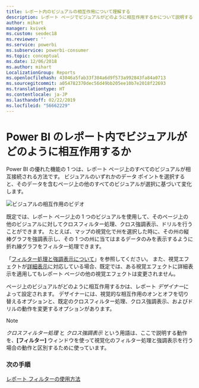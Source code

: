 ```yaml
---
title: レポート内のビジュアルの相互作用について理解する
description: レポート ページでビジュアルがどのように相互作用するかについて説明する Power BI エンド ユーザー向けドキュメント。
author: mihart
manager: kvivek
ms.custom: seodec18
ms.reviewer: ''
ms.service: powerbi
ms.subservice: powerbi-consumer
ms.topic: conceptual
ms.date: 12/06/2018
ms.author: mihart
LocalizationGroup: Reports
ms.openlocfilehash: 43046a5fab33f384a6d9f573a992843fa84a0713
ms.sourcegitcommit: a054782370dec56d49bb205ee10b7e2018f22693
ms.translationtype: HT
ms.contentlocale: ja-JP
ms.lasthandoff: 02/22/2019
ms.locfileid: "56662229"
---
```

# <a name="how-visuals-cross-filter-each-other-in-a-power-bi-report"></a>Power BI のレポート内でビジュアルがどのように相互作用するか
Power BI の優れた機能の 1 つは、レポート ページ上のすべてのビジュアルが相互接続される方法です。 ビジュアルのいずれかのデータ ポイントを選択すると、そのデータを含むページ上の他のすべてのビジュアルが選択に基づいて変化します。 

![ビジュアルの相互作用のビデオ](media/end-user-interactions/interactions.gif)

既定では、レポート ページ上の 1 つのビジュアルを使用して、そのページ上の他のビジュアルに対してクロスフィルター処理、クロス強調表示、ドリルを行うことができます。 たとえば、マップの視覚化で州を選択した時に、その州の縦棒グラフを強調表示し、その 1 つの州に当てはまるデータのみを表示するように折れ線グラフをフィルター処理できます。

「[フィルター処理と強調表示について](../power-bi-reports-filters-and-highlighting.md)」を参照してください。 また、視覚エフェクトが[詳細表示](../power-bi-visualization-drill-down.md)に対応している場合、既定では、ある視覚エフェクトに詳細表示を適用してもレポート ページの他の視覚エフェクトは変更されません。 

ページ上のビジュアルがどのように相互作用するかは、レポート *デザイナー*によって設定されます。 デザイナーには、視覚的な相互作用のオンとオフを切り替えるオプションと、既定のクロスフィルター処理、クロス強調表示、およびドリルの動作を変更するオプションがあります。
  
> [!NOTE]
> *クロスフィルター処理* と *クロス強調表示* という用語は、ここで説明する動作を、**[フィルター]** ウィンドウを使って視覚化のフィルター処理と強調表示を行う場合の動作と区別するために使っています。  

### <a name="next-steps"></a>次の手順
[レポート フィルターの使用方法](../power-bi-how-to-report-filter.md)
